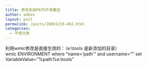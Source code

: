 ```yaml
---
title: 修改系统PATH不用重启
author: admin
layout: post
permalink: /posts/20091210-492.html
categories:
  - 不想分类
---
```

利用wmic修改是直接生效的：（e:\tools 是新添加的目录）  
wmic ENVIRONMENT where &#8220;name=&#8217;path'&#8221; and username=&#8221;&#8221; set VariableValue=&#8221;%path%e:\tools&#8221;